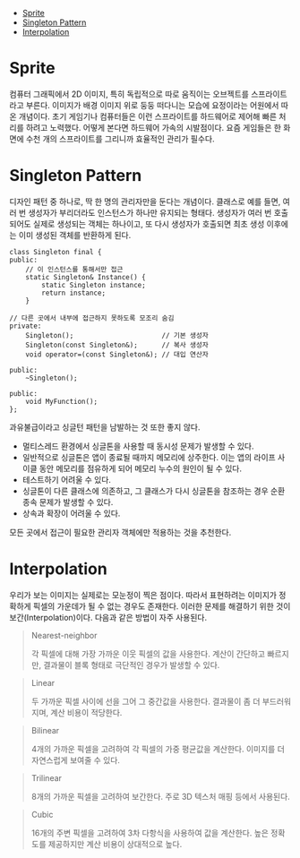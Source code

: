 - [Sprite](#sprite)
- [Singleton Pattern](#singleton-pattern)
- [Interpolation](#interpolation)

# Sprite
컴퓨터 그래픽에서 2D 이미지, 특히 독립적으로 따로 움직이는 오브젝트를 스프라이트라고 부른다. 이미지가 배경 이미지 위로 둥둥 떠다니는 모습에 요정이라는 어원에서 따 온 개념이다. 초기 게임기나 컴퓨터들은 이런 스프라이트를 하드웨어로 제어해 빠른 처리를 하려고 노력했다. 어떻게 본다면 하드웨어 가속의 시발점이다. 요즘 게임들은 한 화면에 수천 개의 스프라이트를 그리니까 효율적인 관리가 필수다. 

# Singleton Pattern
디자인 패턴 중 하나로, 딱 한 명의 관리자만을 둔다는 개념이다. 클래스로 예를 들면, 여러 번 생성자가 부리더라도 인스턴스가 하나만 유지되는 형태다. 생성자가 여러 번 호출되어도 실제로 생성되는 객체는 하나이고, 또 다시 생성자가 호출되면 최초 생성 이후에는 이미 생성된 객체를 반환하게 된다.

```
class Singleton final {
public:
    // 이 인스턴스를 통해서만 접근
    static Singleton& Instance() {
        static Singleton instance;
        return instance;
    }

// 다른 곳에서 내부에 접근하지 못하도록 모조리 숨김
private:
    Singleton();                      // 기본 생성자
    Singleton(const Singleton&);      // 복사 생성자
    void operator=(const Singleton&); // 대입 연산자

public:
    ~Singleton();

public:
    void MyFunction();
};
```

과유불급이라고 싱글턴 패턴을 남발하는 것 또한 좋지 않다. 

- 멀티스레드 환경에서 싱글톤을 사용할 때 동시성 문제가 발생할 수 있다.
- 일반적으로 싱글톤은 앱이 종료될 때까지 메모리에 상주한다. 이는 앱의 라이프 사이클 동안 메모리를 점유하게 되어 메모리 누수의 원인이 될 수 있다.
- 테스트하기 어려울 수 있다. 
- 싱글톤이 다른 클래스에 의존하고, 그 클래스가 다시 싱글톤을 참조하는 경우 순환 종속 문제가 발생할 수 있다.
- 상속과 확장이 어려울 수 있다.

모든 곳에서 접근이 필요한 관리자 객체에만 적용하는 것을 추천한다.

# Interpolation
우리가 보는 이미지는 실제로는 모눈정이 찍은 점이다. 따라서 표현하려는 이미지가 정확하게 픽셀의 가운데가 될 수 없는 경우도 존재한다. 이러한 문제를 해결하기 위한 것이 보간(Interpolation)이다. 다음과 같은 방법이 자주 사용된다.

> Nearest-neighbor
>
> 각 픽셀에 대해 가장 가까운 이웃 픽셀의 값을 사용한다. 계산이 간단하고 빠르지만, 결과물이 블록 형태로 극단적인 경우가 발생할 수 있다.

> Linear
>
> 두 가까운 픽셀 사이에 선을 그어 그 중간값을 사용한다. 결과물이 좀 더 부드러워지며, 계산 비용이 적당한다.

> Bilinear
>
> 4개의 가까운 픽셀을 고려하여 각 픽셀의 가중 평균값을 계산한다. 이미지를 더 자연스럽게 보여줄 수 있다.

> Trilinear
>
>  8개의 가까운 픽셀을 고려하여 보간한다. 주로 3D 텍스처 매핑 등에서 사용된다.

> Cubic
>
> 16개의 주변 픽셀을 고려하여 3차 다항식을 사용하여 값을 계산한다. 높은 정확도를 제공하지만 계산 비용이 상대적으로 높다.